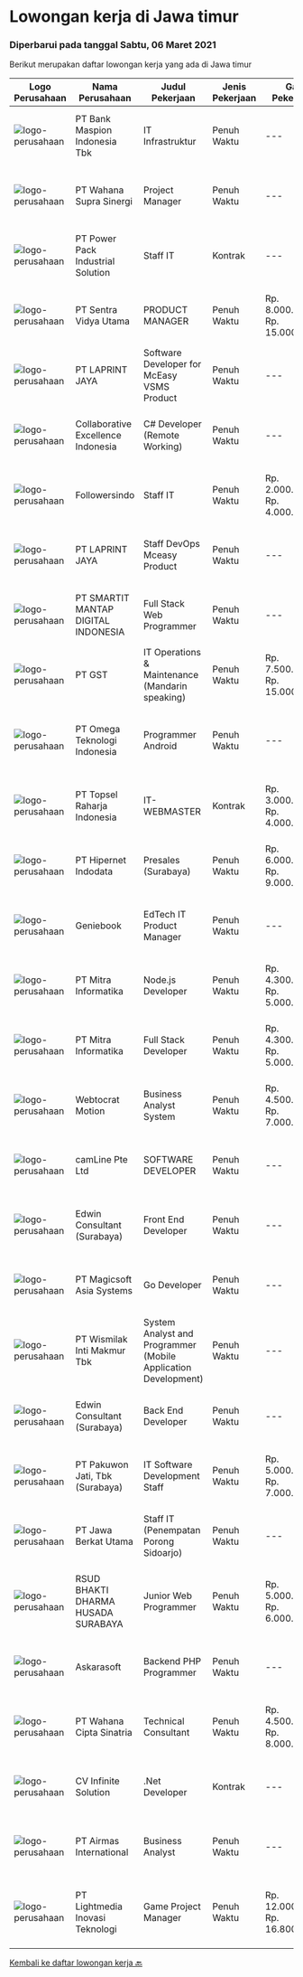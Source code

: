 
  # Lowongan kerja di Jawa timur

  ### Diperbarui pada tanggal Sabtu, 06 Maret 2021

  Berikut merupakan daftar lowongan kerja yang ada di Jawa timur

  |Logo Perusahaan | Nama Perusahaan | Judul Pekerjaan | Jenis Pekerjaan | Gaji Pekerjaan | Lokasi | Deskripsi | Tanggal diunggah | Pranala |
  | -------------- | --------------- | --------------- | --------- | --------- | -------------- | ------- | ----------- | ----------- |
  |![logo-perusahaan](https://image-service-cdn.seek.com.au/93d078eb08cd093cb51ce6639814d4dea7ef1f10/ee4dce1061f3f616224767ad58cb2fc751b8d2dc)|PT Bank Maspion Indonesia Tbk|IT Infrastruktur|Penuh Waktu|---|Surabaya|- usia maksimal 30 tahun- Minimal S1 Teknologi Informatika/Sistem Informasi, IPK &gt;= 3.00 (Skala 4.00)- Mempunyai pengalaman dan menguasai :     *...|Jumat, 05 Maret 2021|https://www.jobstreet.co.id/id/job/it-infrastruktur-3474413?token=0~3beb962d-1831-42f0-9302-90b60da22b85&sectionRank=1&jobId=jobstreet-id-job-3474413|
|![logo-perusahaan](https://image-service-cdn.seek.com.au/d425678988ae732e7d1e9e2b15631b6c66facccb/ee4dce1061f3f616224767ad58cb2fc751b8d2dc)|PT Wahana Supra Sinergi|Project Manager|Penuh Waktu|---|Surabaya|Reponsibilities :Manifest the project in terms of determining resources and strategies before it start. Establish, monitor, communicate and maintain...|Jumat, 05 Maret 2021|https://www.jobstreet.co.id/id/job/project-manager-3474485?token=0~3beb962d-1831-42f0-9302-90b60da22b85&sectionRank=2&jobId=jobstreet-id-job-3474485|
|![logo-perusahaan](https://image-service-cdn.seek.com.au/01d67b5c0138b6b46d840f6fe1f17291009f2291/ee4dce1061f3f616224767ad58cb2fc751b8d2dc)|PT Power Pack Industrial Solution|Staff IT|Kontrak|---|Gresik|Kualifikasi: Usia max 30 tahun Pendidikan min D3/S1 jurusan Sistem Informasi / Teknik Informatika, IPK min 3.00 Pengalaman dalam bidang IT,...|Kamis, 04 Maret 2021|https://www.jobstreet.co.id/id/job/staff-it-3473243?token=0~3beb962d-1831-42f0-9302-90b60da22b85&sectionRank=3&jobId=jobstreet-id-job-3473243|
|![logo-perusahaan](https://image-service-cdn.seek.com.au/3fab689e8b744a206690f8279918ab15492e8c30/ee4dce1061f3f616224767ad58cb2fc751b8d2dc)|PT Sentra Vidya Utama|PRODUCT MANAGER|Penuh Waktu|Rp. 8.000.000-Rp. 15.000.000|Surabaya|Kualifikasi: Pengalaman minimal 2 tahun dalam siklus pengembangan Sistem Informasi Minimal S1 Teknik Informatika / Sistem Informasi / Manajemen Sistem...|Jumat, 05 Maret 2021|https://www.jobstreet.co.id/id/job/product-manager-3474961?token=0~3beb962d-1831-42f0-9302-90b60da22b85&sectionRank=4&jobId=jobstreet-id-job-3474961|
|![logo-perusahaan](https://image-service-cdn.seek.com.au/dc8031f39eab10f87b42002dc0990bfa44c84342/ee4dce1061f3f616224767ad58cb2fc751b8d2dc)|PT LAPRINT JAYA|Software Developer for McEasy VSMS Product|Penuh Waktu|---|Surabaya|JOB DESKRIPSI : Membuat software sesuai requirement dari Perusahaan Mengembangkan dan mengarahkan pengujian sistem software dan prosedur validasi,...|Jumat, 05 Maret 2021|https://www.jobstreet.co.id/id/job/software-developer-for-mceasy-vsms-product-3465875?token=0~3beb962d-1831-42f0-9302-90b60da22b85&sectionRank=5&jobId=jobstreet-id-job-3465875|
|![logo-perusahaan](https://image-service-cdn.seek.com.au/00c268b58ba99fc65b0b0108dd8e2d7068acfb74/ee4dce1061f3f616224767ad58cb2fc751b8d2dc)|Collaborative Excellence Indonesia|C# Developer (Remote Working)|Penuh Waktu|---|Jawa Timur|Responsibilities: Design, coding, and testing of modules for various components of our product framework Capable of understanding and delivering...|Jumat, 05 Maret 2021|https://www.jobstreet.co.id/id/job/c-developer-remote-working-3465776?token=0~3beb962d-1831-42f0-9302-90b60da22b85&sectionRank=6&jobId=jobstreet-id-job-3465776|
|![logo-perusahaan](https://image-service-cdn.seek.com.au/4961f804095d8d03205926438d768877593f73e6/ee4dce1061f3f616224767ad58cb2fc751b8d2dc)|Followersindo|Staff IT|Penuh Waktu|Rp. 2.000.000-Rp. 4.000.000|Malang|Tanggung Jawab:1. Membuat aplikasi PHP dengan framework berbasis CI / Laravel2. Membuat aplikasi Android3. Analisa sistem dan database4. Fix bug,...|Rabu, 03 Maret 2021|https://www.jobstreet.co.id/id/job/staff-it-3472598?token=0~3beb962d-1831-42f0-9302-90b60da22b85&sectionRank=7&jobId=jobstreet-id-job-3472598|
|![logo-perusahaan](https://image-service-cdn.seek.com.au/dc8031f39eab10f87b42002dc0990bfa44c84342/ee4dce1061f3f616224767ad58cb2fc751b8d2dc)|PT LAPRINT JAYA|Staff DevOps Mceasy Product|Penuh Waktu|---|Surabaya|JOB DESKRIPSI : Membuat Problem Soving dan administration Memonitoring dan mengerjakan Networking Melakukan monitoring cloud serta virtualization...|Kamis, 04 Maret 2021|https://www.jobstreet.co.id/id/job/staff-devops-mceasy-product-3460869?token=0~3beb962d-1831-42f0-9302-90b60da22b85&sectionRank=8&jobId=jobstreet-id-job-3460869|
|![logo-perusahaan](https://image-service-cdn.seek.com.au/e53cfccad3044d449760849111e20b432ef61f3e/ee4dce1061f3f616224767ad58cb2fc751b8d2dc)|PT SMARTIT MANTAP DIGITAL INDONESIA|Full Stack Web Programmer|Penuh Waktu|---|Surabaya|REQUIREMENTS Candidate must possess at least Bachelor's Degree in Computer Science or equivalent. At least 1-2 Year(s) of working experience in the...|Jumat, 05 Maret 2021|https://www.jobstreet.co.id/id/job/full-stack-web-programmer-3466819?token=0~3beb962d-1831-42f0-9302-90b60da22b85&sectionRank=9&jobId=jobstreet-id-job-3466819|
|![logo-perusahaan](https://us.123rf.com/450wm/pavelstasevich/pavelstasevich1811/pavelstasevich181101027/112815900-stock-vector-no-image-available-icon-flat-vector.jpg?ver=6)|PT GST|IT Operations & Maintenance (Mandarin speaking)|Penuh Waktu|Rp. 7.500.000-Rp. 15.000.000|Jawa Timur|Installation/ Configuration/ Troubleshoot Fiber Optic, Routers, Switches and other devices Familiar with Networking System, comfortable with Server...|Sabtu, 06 Maret 2021|https://www.jobstreet.co.id/id/job/it-operations-maintenance-mandarin-speaking-3475210?token=0~3beb962d-1831-42f0-9302-90b60da22b85&sectionRank=10&jobId=jobstreet-id-job-3475210|
|![logo-perusahaan](https://image-service-cdn.seek.com.au/009151c69e682ce425e8f38bf42d954576478080/ee4dce1061f3f616224767ad58cb2fc751b8d2dc)|PT Omega Teknologi Indonesia|Programmer Android|Penuh Waktu|---|Jawa Timur|· Usia maksimal 28 tahun,· Pendidikan D3/S1/S2 Informatika / Sistem Informasi· Menguasai Android Studio, SQL Lite, Java, Json· Menguasai Database SQL...|Kamis, 04 Maret 2021|https://www.jobstreet.co.id/id/job/programmer-android-3464871?token=0~3beb962d-1831-42f0-9302-90b60da22b85&sectionRank=11&jobId=jobstreet-id-job-3464871|
|![logo-perusahaan](https://image-service-cdn.seek.com.au/69f98306273d8b82cc6642bda093dd5174a47fca/ee4dce1061f3f616224767ad58cb2fc751b8d2dc)|PT Topsel Raharja Indonesia|IT-WEBMASTER|Kontrak|Rp. 3.000.000-Rp. 4.000.000|Mojokerto|We are Group of Retail Company in Gadget, Electronic, Accessories, Furniture &amp; Fashion, we are operating 15 stores &amp; representing in excess of...|Rabu, 03 Maret 2021|https://www.jobstreet.co.id/id/job/it-webmaster-3459428?token=0~3beb962d-1831-42f0-9302-90b60da22b85&sectionRank=12&jobId=jobstreet-id-job-3459428|
|![logo-perusahaan](https://image-service-cdn.seek.com.au/10c421bd226b07c7b271d7c5e630a6b1efa36d67/ee4dce1061f3f616224767ad58cb2fc751b8d2dc)|PT Hipernet Indodata|Presales (Surabaya)|Penuh Waktu|Rp. 6.000.000-Rp. 9.000.000|Surabaya|Requirement: Age maximum 30 years old Minimum Bachelor degree from Computer Science (Computer Engineering, Information System, Information...|Kamis, 04 Maret 2021|https://www.jobstreet.co.id/id/job/presales-surabaya-3464733?token=0~3beb962d-1831-42f0-9302-90b60da22b85&sectionRank=13&jobId=jobstreet-id-job-3464733|
|![logo-perusahaan](https://image-service-cdn.seek.com.au/12b57803d6b6685ae92fa2592718166b34d0009f/ee4dce1061f3f616224767ad58cb2fc751b8d2dc)|Geniebook|EdTech IT Product Manager|Penuh Waktu|---|Surabaya|Expanding exponentially across South East Asia, Geniebook is on the lookout for global talents to create an impact with our team. We offer many...|Rabu, 03 Maret 2021|https://www.jobstreet.co.id/id/job/edtech-it-product-manager-8355486/origin/sg?token=0~3beb962d-1831-42f0-9302-90b60da22b85&sectionRank=14&jobId=jobstreet-sg-job-8355486|
|![logo-perusahaan](https://image-service-cdn.seek.com.au/4f6346c4b15f07e7dff0eae5f1fd5a54c57765ce/ee4dce1061f3f616224767ad58cb2fc751b8d2dc)|PT Mitra Informatika|Node.js Developer|Penuh Waktu|Rp. 4.300.000-Rp. 5.000.000|Surabaya|Responsibilities Design, develop, and maintain application's API through consistent and secure approach Test and Perform code deployment to production...|Jumat, 05 Maret 2021|https://www.jobstreet.co.id/id/job/node-js-developer-3462010?token=0~3beb962d-1831-42f0-9302-90b60da22b85&sectionRank=15&jobId=jobstreet-id-job-3462010|
|![logo-perusahaan](https://image-service-cdn.seek.com.au/4f6346c4b15f07e7dff0eae5f1fd5a54c57765ce/ee4dce1061f3f616224767ad58cb2fc751b8d2dc)|PT Mitra Informatika|Full Stack Developer|Penuh Waktu|Rp. 4.300.000-Rp. 5.000.000|Surabaya|Kandidat harus memiliki setidaknya SMA, Diploma, Gelar Sarjana di Teknik (Komputer/Telekomunikasi), Ilmu Komputer/Teknologi Informasi atau setara....|Jumat, 05 Maret 2021|https://www.jobstreet.co.id/id/job/full-stack-developer-3462011?token=0~3beb962d-1831-42f0-9302-90b60da22b85&sectionRank=16&jobId=jobstreet-id-job-3462011|
|![logo-perusahaan](https://image-service-cdn.seek.com.au/266cdb1b6633777975f7e16ec233144d07cf3b39/ee4dce1061f3f616224767ad58cb2fc751b8d2dc)|Webtocrat Motion|Business Analyst System|Penuh Waktu|Rp. 4.500.000-Rp. 7.000.000|Surabaya|Jam Kerja Flexible (40 Jam per minggu) Menganalisa system dengan user Membuat design system dengan user Berkoordinasi dengan tim development terkait...|Rabu, 03 Maret 2021|https://www.jobstreet.co.id/id/job/business-analyst-system-3471786?token=0~3beb962d-1831-42f0-9302-90b60da22b85&sectionRank=17&jobId=jobstreet-id-job-3471786|
|![logo-perusahaan](https://image-service-cdn.seek.com.au/5011d1d5c2f676b538d1c8fa6c54c0b907571fb3/ee4dce1061f3f616224767ad58cb2fc751b8d2dc)|camLine  Pte Ltd|SOFTWARE DEVELOPER|Penuh Waktu|---|Surabaya|Involve in the entire development cycle from requirements analysis to design, coding, testing, implementation and support Overseas travel will be...|Kamis, 04 Maret 2021|https://www.jobstreet.co.id/id/job/software-developer-3473222?token=0~3beb962d-1831-42f0-9302-90b60da22b85&sectionRank=18&jobId=jobstreet-id-job-3473222|
|![logo-perusahaan](https://image-service-cdn.seek.com.au/afd9f6512bb2cb7c2d954debcf4681958019d4e5/ee4dce1061f3f616224767ad58cb2fc751b8d2dc)|Edwin Consultant (Surabaya)|Front End Developer|Penuh Waktu|---|Surabaya|Front End DeveloperJob description: Translate business needs to technical specification Collaborate in agile software development teams Building,...|Rabu, 03 Maret 2021|https://www.jobstreet.co.id/id/job/front-end-developer-3463795?token=0~3beb962d-1831-42f0-9302-90b60da22b85&sectionRank=19&jobId=jobstreet-id-job-3463795|
|![logo-perusahaan](https://image-service-cdn.seek.com.au/eab1ce0d3e3a2d7f2eeb2c52c779d30ec6fefd11/ee4dce1061f3f616224767ad58cb2fc751b8d2dc)|PT Magicsoft Asia Systems|Go Developer|Penuh Waktu|---|Malang|Smartgopher TeamWe're a small (but growing!) group of people who value self-improvement, honesty, and humility. We like people who do everything to...|Rabu, 03 Maret 2021|https://www.jobstreet.co.id/id/job/go-developer-3464419?token=0~3beb962d-1831-42f0-9302-90b60da22b85&sectionRank=20&jobId=jobstreet-id-job-3464419|
|![logo-perusahaan](https://image-service-cdn.seek.com.au/862a8ac0fc4b814c4a53cd6a47e02535a5cb5c09/ee4dce1061f3f616224767ad58cb2fc751b8d2dc)|PT Wismilak Inti Makmur Tbk|System Analyst and Programmer (Mobile Application Development)|Penuh Waktu|---|Surabaya|Kualifikasi : Minimal S1 Teknik Informatika Mempunyai pengalaman di bidang iOS dan Android Development Diutamakan yang pernah mem-publish salah satu...|Rabu, 03 Maret 2021|https://www.jobstreet.co.id/id/job/system-analyst-and-programmer-mobile-application-development-3464400?token=0~3beb962d-1831-42f0-9302-90b60da22b85&sectionRank=21&jobId=jobstreet-id-job-3464400|
|![logo-perusahaan](https://image-service-cdn.seek.com.au/afd9f6512bb2cb7c2d954debcf4681958019d4e5/ee4dce1061f3f616224767ad58cb2fc751b8d2dc)|Edwin Consultant (Surabaya)|Back End Developer|Penuh Waktu|---|Surabaya|COMPANY OVERVIEWEdwin consultant is a thriving tax and management consulting firm based in Surabaya. We provide financial and management-related...|Rabu, 03 Maret 2021|https://www.jobstreet.co.id/id/job/back-end-developer-3463823?token=0~3beb962d-1831-42f0-9302-90b60da22b85&sectionRank=22&jobId=jobstreet-id-job-3463823|
|![logo-perusahaan](https://image-service-cdn.seek.com.au/d84cfb020f7df6ebd212bd19690457f56a8a171f/ee4dce1061f3f616224767ad58cb2fc751b8d2dc)|PT Pakuwon Jati, Tbk (Surabaya)|IT Software Development Staff|Penuh Waktu|Rp. 5.000.000-Rp. 7.000.000|Jawa Timur|Memastikan operasional aplikasi komputer di setiap departemen tidak terjadi masalah Mengembangkan sistem yang ada ke arah efisiensi perusahaan...|Selasa, 02 Maret 2021|https://www.jobstreet.co.id/id/job/it-software-development-staff-3470812?token=0~3beb962d-1831-42f0-9302-90b60da22b85&sectionRank=23&jobId=jobstreet-id-job-3470812|
|![logo-perusahaan](https://image-service-cdn.seek.com.au/ffcfb865e9d06c6d98c25927e77ae6bdffae7333/ee4dce1061f3f616224767ad58cb2fc751b8d2dc)|PT Jawa Berkat Utama|Staff IT (Penempatan Porong Sidoarjo)|Penuh Waktu|---|Sidoarjo|Usia Maksimal 37 tahun Pendidikan D3/S1 Informatika Pengalamann Diutamakan Menguasai Instalasi, Konfigurasi, Trubleshooting &amp; Backup Menguasai...|Selasa, 02 Maret 2021|https://www.jobstreet.co.id/id/job/staff-it-penempatan-porong-sidoarjo-3471165?token=0~3beb962d-1831-42f0-9302-90b60da22b85&sectionRank=24&jobId=jobstreet-id-job-3471165|
|![logo-perusahaan](https://image-service-cdn.seek.com.au/7005c675710d565959bc690a8df5e2042b2e73de/ee4dce1061f3f616224767ad58cb2fc751b8d2dc)|RSUD BHAKTI DHARMA HUSADA SURABAYA|Junior Web Programmer|Penuh Waktu|Rp. 5.000.000-Rp. 6.000.000|Surabaya|Kualifikasi• Usia maksimal 30 Tahun• S1 di bidang Teknologi Informatika atau sejenisnya• Menguasai PHP, HTML5,CSS,Javascript,Ajax,JQuery• Menguasai...|Jumat, 05 Maret 2021|https://www.jobstreet.co.id/id/job/junior-web-programmer-3474076?token=0~3beb962d-1831-42f0-9302-90b60da22b85&sectionRank=25&jobId=jobstreet-id-job-3474076|
|![logo-perusahaan](https://image-service-cdn.seek.com.au/58a6011598098ec6712521f2a02d3f3410cb0545/ee4dce1061f3f616224767ad58cb2fc751b8d2dc)|Askarasoft|Backend PHP Programmer|Penuh Waktu|---|Surabaya|Askarasoft urgently require PHP Developer to be stationed in Surabaya As a backend PHP developer, you will develop plugin/customization for existing...|Kamis, 04 Maret 2021|https://www.jobstreet.co.id/id/job/backend-php-programmer-3473163?token=0~3beb962d-1831-42f0-9302-90b60da22b85&sectionRank=26&jobId=jobstreet-id-job-3473163|
|![logo-perusahaan](https://image-service-cdn.seek.com.au/3f6500255c23157b1cd85f3eacd2a8ee71a9bb4c/ee4dce1061f3f616224767ad58cb2fc751b8d2dc)|PT Wahana Cipta Sinatria|Technical Consultant|Penuh Waktu|Rp. 4.500.000-Rp. 8.000.000|Surabaya|Possessed bachelor degree in Information Technology/Computer Science with minimum GPA 3.00 Experienced in Microsoft D365 BC/D365 FO/.Net (Fresh...|Kamis, 04 Maret 2021|https://www.jobstreet.co.id/id/job/technical-consultant-3473415?token=0~3beb962d-1831-42f0-9302-90b60da22b85&sectionRank=27&jobId=jobstreet-id-job-3473415|
|![logo-perusahaan](https://image-service-cdn.seek.com.au/2e0e72e0535e59954e109dd6ef9f8dbff50c0179/ee4dce1061f3f616224767ad58cb2fc751b8d2dc)|CV Infinite Solution|.Net Developer|Kontrak|---|Jawa Timur|Required Competencies: C# ASP.Net Web Form ASP.Net Web MVC ASP.Net Web API SQL Server Database HTML5 + CSS3 Javascript &amp; Jquery Bootstrap...|Kamis, 04 Maret 2021|https://www.jobstreet.co.id/id/job/net-developer-3465553?token=0~3beb962d-1831-42f0-9302-90b60da22b85&sectionRank=28&jobId=jobstreet-id-job-3465553|
|![logo-perusahaan](https://image-service-cdn.seek.com.au/37291b121aaa89e18562d5303260ddadb0c9c2bd/ee4dce1061f3f616224767ad58cb2fc751b8d2dc)|PT Airmas International|Business Analyst|Penuh Waktu|---|Surabaya|Candidate must possess at least Bachelor's Degree in any field. At least 1 Year(s) of working experience in the related field is required for this...|Selasa, 02 Maret 2021|https://www.jobstreet.co.id/id/job/business-analyst-3471605?token=0~3beb962d-1831-42f0-9302-90b60da22b85&sectionRank=29&jobId=jobstreet-id-job-3471605|
|![logo-perusahaan](https://image-service-cdn.seek.com.au/e6f28b5f379a1eb1827750795879acbf69f6bc55/ee4dce1061f3f616224767ad58cb2fc751b8d2dc)|PT Lightmedia Inovasi Teknologi|Game Project Manager|Penuh Waktu|Rp. 12.000.000-Rp. 16.800.000|Jawa Timur|LimeCommerce sedang ada lowongan Project Manager untuk sister company kami Stairway Games. Berikut job descriptionnya:Stairway Games is looking for a...|Selasa, 02 Maret 2021|https://www.jobstreet.co.id/id/job/game-project-manager-3471117?token=0~3beb962d-1831-42f0-9302-90b60da22b85&sectionRank=30&jobId=jobstreet-id-job-3471117|


  [Kembali ke daftar lowongan kerja 🔙](../README.md#daftar-lowongan-kerja)
  